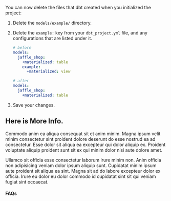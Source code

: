 You can now delete the files that dbt created when you initialized the project:

1. Delete the `models/example/` directory.
2. Delete the `example:` key from your `dbt_project.yml` file, and any configurations that are listed under it.

    <File name='dbt_project.yml'>

    ```yaml
    # before
    models:
      jaffle_shop:
        +materialized: table
        example:
          +materialized: view
    ```

    </File>

    <File name='dbt_project.yml'>

    ```yaml
    # after
    models:
      jaffle_shop:
        +materialized: table
    ```

    </File>

3. Save your changes.

## Here is More Info.
Commodo anim ea aliqua consequat sit et anim minim. Magna ipsum velit minim consectetur sint proident dolore deserunt do esse nostrud ea ad consectetur. Esse dolor sit aliqua ea excepteur qui dolor aliquip ex. Proident voluptate aliquip proident sunt sit ex qui minim dolor nisi aute dolore amet.

Ullamco sit officia esse consectetur laborum irure minim non. Anim officia non adipisicing veniam dolor ipsum aliquip sunt. Cupidatat minim ipsum aute proident sit aliqua ea sint. Magna sit ad do labore excepteur dolor ex officia. Irure eu dolor eu dolor commodo id cupidatat sint sit qui veniam fugiat sint occaecat.

#### FAQs

<FAQ src="Models/removing-deleted-models" />
<FAQ src="Troubleshooting/unused-model-configurations" />
